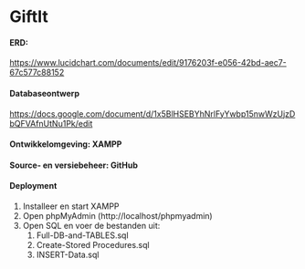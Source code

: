 # GiftIt

#### ERD:
https://www.lucidchart.com/documents/edit/9176203f-e056-42bd-aec7-67c577c88152

#### Databaseontwerp
https://docs.google.com/document/d/1x5BlHSEBYhNrlFyYwbp15nwWzUjzDbQFVAfnUtNu1Pk/edit

#### Ontwikkelomgeving: XAMPP
#### Source- en versiebeheer: GitHub
#### Deployment
1. Installeer en start XAMPP
2. Open phpMyAdmin (http://localhost/phpmyadmin)
3. Open SQL en voer de bestanden uit:
    1. Full-DB-and-TABLES.sql
    2. Create-Stored Procedures.sql
    3. INSERT-Data.sql
